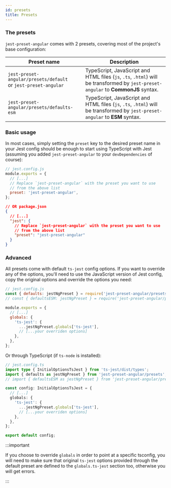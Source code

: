 ```yaml
---
id: presets
title: Presets
---
```


### The presets

`jest-preset-angular` comes with 2 presets, covering most of the project's base configuration:

| Preset name                                                        | Description                                                                                                                       |
| ------------------------------------------------------------------ | --------------------------------------------------------------------------------------------------------------------------------- |
| `jest-preset-angular/presets/default`<br/>or `jest-preset-angular` | TypeScript, JavaScript and HTML files (`js`, `.ts`, `.html`) will be transformed by `jest-preset-angular` to **CommonJS** syntax. |
| `jest-preset-angular/presets/defaults-esm`<br/>                     | TypeScript, JavaScript and HTML files (`js`, `.ts`, `.html`) will be transformed by `jest-preset-angular` to **ESM** syntax.      |

### Basic usage

In most cases, simply setting the `preset` key to the desired preset name in your Jest config should be enough to start
using TypeScript with Jest (assuming you added `jest-preset-angular` to your `devDependencies` of course):

```js
// jest.config.js
module.exports = {
  // [...]
  // Replace `jest-preset-angular` with the preset you want to use
  // from the above list
  preset: 'jest-preset-angular',
};
```

```json
// OR package.json
{
  // [...]
  "jest": {
    // Replace `jest-preset-angular` with the preset you want to use
    // from the above list
    "preset": "jest-preset-angular"
  }
}
```

### Advanced

All presets come with default `ts-jest` config options.
If you want to override any of the options, you'll need to use the JavaScript version of Jest config,
copy the original options and override the options you need:

```js
// jest.config.js
const { defaults: jestNgPreset } = require('jest-preset-angular/presets');
// const { defaultsESM: jestNgPreset } = require('jest-preset-angular/presets')

module.exports = {
  // [...]
  globals: {
    'ts-jest': {
      ...jestNgPreset.globals['ts-jest'],
      // [...your overriden options]
    },
  },
};
```

Or through TypeScript (if `ts-node` is installed):

```ts
// jest.config.ts
import type { InitialOptionsTsJest } from 'ts-jest/dist/types';
import { defaults as jestNgPreset } from 'jest-preset-angular/presets';
// import { defaultsESM as jestNgPreset } from 'jest-preset-angular/presets'

const config: InitialOptionsTsJest = {
  // [...]
  globals: {
    'ts-jest': {
      ...jestNgPreset.globals['ts-jest'],
      // [...your overriden options]
    },
  },
};

export default config;
```

:::important

If you choose to override `globals` in order to point at a specific tsconfig, you will need to make sure that original `ts-jest`
options provided through the default preset are defined to the `globals.ts-jest` section too, otherwise you will get
errors.

:::
